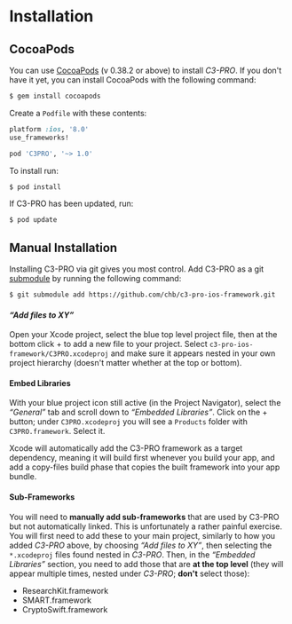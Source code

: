 Installation
============


CocoaPods
---------

You can use [CocoaPods](http://cocoapods.org) (v 0.38.2 or above) to install _C3-PRO_.
If you don't have it yet, you can install CocoaPods with the following command:

```bash
$ gem install cocoapods
```

Create a `Podfile` with these contents:

```ruby
platform :ios, '8.0'
use_frameworks!

pod 'C3PRO', '~> 1.0'
```

To install run:

```bash
$ pod install
```

If C3-PRO has been updated, run:

```bash
$ pod update
```


Manual Installation
-------------------

Installing C3-PRO via git gives you most control.
Add C3-PRO as a git [submodule](http://git-scm.com/docs/git-submodule) by running the following command:

```bash
$ git submodule add https://github.com/chb/c3-pro-ios-framework.git
```

#### _“Add files to XY”_
Open your Xcode project, select the blue top level project file, then at the bottom click <key>+</key> to add a new file to your project.
Select `c3-pro-ios-framework/C3PRO.xcodeproj` and make sure it appears nested in your own project hierarchy (doesn't matter whether at the top or bottom).

#### Embed Libraries

With your blue project icon still active (in the Project Navigator), select the _“General”_ tab and scroll down to _“Embedded Libraries”_.
Click on the <key>+</key> button; under `C3PRO.xcodeproj` you will see a `Products` folder with `C3PRO.framework`.
Select it.

Xcode will automatically add the C3-PRO framework as a target dependency, meaning it will build first whenever you build your app, and add a copy-files build phase that copies the built framework into your app bundle.

#### Sub-Frameworks

You will need to **manually add sub-frameworks** that are used by C3-PRO but not automatically linked.
This is unfortunately a rather painful exercise.
You will first need to add these to your main project, similarly to how you added _C3-PRO_ above, by choosing _“Add files to XY”_, then selecting the `*.xcodeproj` files found nested in _C3-PRO_.
Then, in the _“Embedded Libraries”_ section, you need to add those that are **at the top level** (they will appear multiple times, nested under _C3-PRO_; **don't** select those):

- ResearchKit.framework
- SMART.framework
- CryptoSwift.framework

